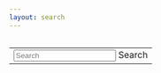 ```yaml
---
layout: search
---
```

<form action="/search.html" method="get" class="m2">
  <table style="width: 100%; margin-top:2rem;">
    <tr>
      <td style="width: 100%;">
        <div class="ampstart-input inline-block relative m0 p0 mb3 ">
          <input type="text" value="" name="query" id="search-box" class="block border-none p0 m0" placeholder="Search">
          <label for="search-box" class="absolute top-0 right-0 bottom-0 left-0" aria-hidden="true">
            Search
          </label>
        </div>
      </td>
    </tr>
  </table>
</form>

<amp-live-list style="margin-top:2rem;" id="search-results" layout="container" data-poll-interval="15000" data-max-items-per-page="5"></amp-live-list>  

<script>
  window.store = {
    {% for post in site.posts %}
      "{{ post.url | slugify }}": {
        "title": "{{ post.title | xml_escape }}",
        "author": "{{ post.author | xml_escape }}",
        "category": "{{ post.category | xml_escape }}",
        "url": "{{ post.url | xml_escape }}",
        "cover_image": "{{ post.cover_image | xml_escape }}",
        "date": "{{ post.date | date: date_format }}",
        "short_description": "{{ post.short_description | xml_escape }}",
      }
      {% unless forloop.last %},{% endunless %}
    {% endfor %}
  };
</script>
<script src="{{site.baseurl}}/assets/js/lunr.min.js"></script>
<script src="{{site.baseurl}}/assets/js/search.js"></script>